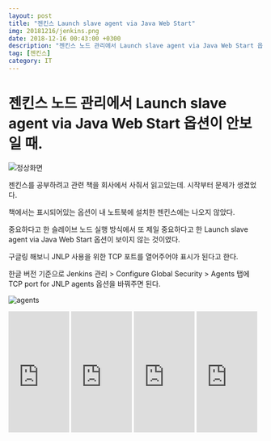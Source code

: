 ```yaml
---
layout: post
title: "젠킨스 Launch slave agent via Java Web Start"
img: 20181216/jenkins.png
date: 2018-12-16 00:43:00 +0300
description: "젠킨스 노드 관리에서 Launch slave agent via Java Web Start 옵션이 안보일 때."
tag: [젠킨스]
category: IT
---
```


# 젠킨스 노드 관리에서 Launch slave agent via Java Web Start 옵션이 안보일 때. 

![정상화면]({{site.url}}/assets/img/20181216/정상화면.png)

 젠킨스를 공부하려고 관련 책을 회사에서 사줘서 읽고있는데. 시작부터 문제가 생겼었다.
 
 책에서는 표시되어있는 옵션이 내 노트북에 설치한 젠킨스에는 나오지 않았다.
 
 중요하다고 한 슬레이브 노드 실행 방식에서 또 제일 중요하다고 한 Launch slave agent via Java Web Start 옵션이 보이지 않는 것이였다.
 
 구글링 해보니 JNLP 사용을 위한 TCP 포트를 열어주어야 표시가 된다고 한다.
 
 한글 버전 기준으로 Jenkins 관리 > Configure Global Security > Agents 탭에 TCP port for JNLP agents 옵션을 바꿔주면 된다.
 
![agents]({{site.url}}/assets/img/20181216/agents.png)
 
 <iframe src="https://coupa.ng/bgd8RK" width="120" height="240" frameborder="0" scrolling="no"></iframe>
 <iframe src="https://coupa.ng/bgd803" width="120" height="240" frameborder="0" scrolling="no"></iframe>
 <iframe src="https://coupa.ng/bgd81d" width="120" height="240" frameborder="0" scrolling="no"></iframe>
 <iframe src="https://coupa.ng/bgd81x" width="120" height="240" frameborder="0" scrolling="no"></iframe>